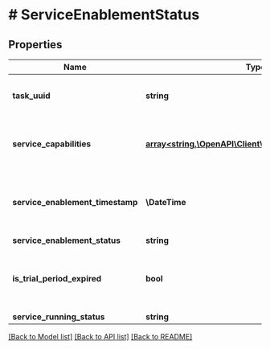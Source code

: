 # # ServiceEnablementStatus

## Properties

Name | Type | Description | Notes
------------ | ------------- | ------------- | -------------
**task_uuid** | **string** | UUID of the task created for handling the request. | [optional]
**service_capabilities** | [**array<string,\OpenAPI\Client\Model\ServiceCapability>**](ServiceCapability.md) | Capabilities of this service. For example if the service can be enabled/disabled. | [optional]
**service_enablement_timestamp** | **\DateTime** | Date and time at which the service was enabled.  Currently this is used only for Microsegmentation. | [optional]
**service_enablement_status** | **string** |  | [optional]
**is_trial_period_expired** | **bool** | Flag indicating if the service trial period has expired. Currently this is used only for Microsegmentation. | [optional]
**service_running_status** | **string** |  | [optional]

[[Back to Model list]](../../README.md#models) [[Back to API list]](../../README.md#endpoints) [[Back to README]](../../README.md)

